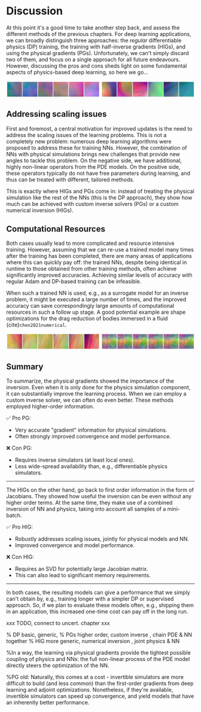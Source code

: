 Discussion
=======================

At this point it's a good time to take another step back, and assess the different methods of the previous chapters. For deep learning applications, we can broadly distinguish three approaches: the _regular_ differentiable physics (DP) training, the training with half-inverse gradients (HIGs), and using the physical gradients (PGs). Unfortunately, we can't simply discard two of them, and focus on a single approach for all future endeavours. However, discussing the pros and cons sheds light on some fundamental aspects of physics-based deep learning, so here we go...

![Divider](resources/divider7.jpg)

## Addressing scaling issues

First and foremost, a central motivation for improved updates is the need to address the scaling issues of the learning problems. This is not a completely new problem: numerous deep learning algorithms were proposed to address these for training NNs. However, the combination of NNs with physical simulations brings new challenges that provide new angles to tackle this problem. On the negative side, we have additional, highly non-linear operators from the PDE models. On the positive side, these operators typically do not have free parameters during learning, and thus can be treated with different, tailored methods.

This is exactly where HIGs and PGs come in: instead of treating the physical simulation like the rest of the NNs (this is the DP approach), they show how much can be achieved with custom inverse solvers (PGs) or a custom numerical inversion (HIGs).

## Computational Resources

Both cases usually lead to more complicated and resource intensive training. However, assuming that we can re-use a trained model many times after the training has been completed, there are many areas of applications where this can quickly pay off: the trained NNs, despite being identical in runtime to those obtained from other training methods, often achieve significantly improved accuracies. Achieving similar levels of accuracy with regular Adam and DP-based training can be infeasible. 

When such a trained NN is used, e.g., as a surrogate model for an inverse problem, it might be executed a large number of times, and the improved accuracy can save correspondingly large amounts of computational resources in such a follow up stage. 
A good potential example are shape optimizations for the drag reduction of bodies immersed in a fluid {cite}`chen2021numerical`.



![Divider](resources/divider1.jpg)


## Summary 

To summarize, the physical gradients showed the importance of the inversion. Even when it is only done for the physics simulation component, it can substantially improve the learning process. When we can employ a custom inverse solver, we can often do even better. These methods employed higher-order information.

✅ Pro PG: 
- Very accurate "gradient" information for physical simulations.
- Often strongly improved convergence and model performance.

❌ Con PG: 
- Requires inverse simulators (at least local ones).
- Less wide-spread availability than, e.g., differentiable physics simulators.

---

The HIGs on the other hand, go back to first order information in the form of Jacobians. They showed how useful the inversion can be even without any higher order terms. At the same time, they make use of a combined inversion of NN and physics, taking into account all samples of a mini-batch.

✅ Pro HIG: 
- Robustly addresses scaling issues, jointly for physical models and NN.
- Improved convergence and model performance.

❌ Con HIG: 
- Requires an SVD for potentially large Jacobian matrix.
- This can also lead to significant memory requirements.

---

In both cases, the resulting models can give a performance that we simply can't obtain by, e.g., training longer with a simpler DP or supervised approach. So, if we plan to evaluate these models often, e.g., shipping them in an application, this increased one-time cost can pay off in the long run.

xxx TODO, connect to uncert. chapter xxx

% DP basic, generic, 
% PGs higher order, custom inverse , chain PDE & NN together
% HIG more generic, numerical inversion , joint physics & NN

%In a way, the learning via physical gradients provide the tightest possible coupling of physics and NNs: the full non-linear process of the PDE model directly steers the optimization of the NN.

%PG old: Naturally, this comes at a cost - invertible simulators are more difficult to build (and less common) than the first-order gradients from deep learning and adjoint optimizations. Nonetheless, if they're available, invertible simulators can speed up convergence, and yield models that have an inherently better performance. 




